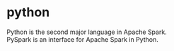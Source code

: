 # python
Python is the second major language in Apache Spark.  
PySpark is an interface for Apache Spark in Python.
